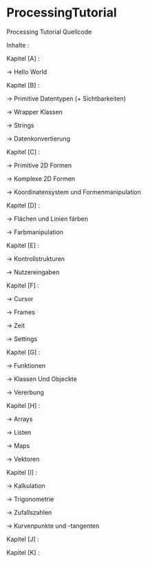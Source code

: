 # ProcessingTutorial
 Processing Tutorial Quellcode


Inhalte :

Kapitel [A] :

 -> Hello World

Kapitel [B] : 

 -> Primitive Datentypen (+ Sichtbarkeiten)
 
 -> Wrapper Klassen

 -> Strings

 -> Datenkonvertierung

Kapitel [C] : 

 -> Primitive 2D Formen

 -> Komplexe 2D Formen

 -> Koordinatensystem und Formenmanipulation

Kapitel [D] : 

 -> Flächen und Linien färben

 -> Farbmanipulation

Kapitel [E] : 

 -> Kontrollstrukturen

 -> Nutzereingaben

Kapitel [F] : 

 -> Cursor

 -> Frames

 -> Zeit

 -> Settings

Kapitel [G] : 

 -> Funktionen

 -> Klassen Und Objeckte

 -> Vererbung

Kapitel [H] : 

 -> Arrays

 -> Listen

 -> Maps

 -> Vektoren

Kapitel [I] : 

 -> Kalkulation

 -> Trigonometrie

 -> Zufallszahlen

 -> Kurvenpunkte und -tangenten

Kapitel [J] : 

Kapitel [K] :
